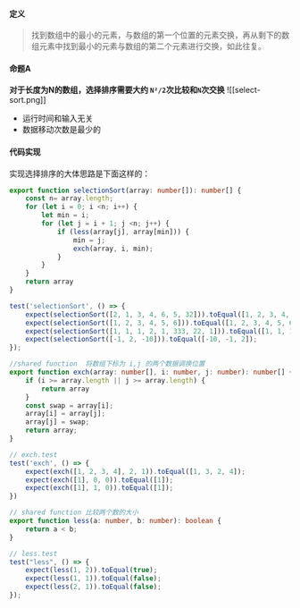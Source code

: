 #### 定义

> 找到数组中的最小的元素，与数组的第一个位置的元素交换，再从剩下的数组元素中找到最小的元素与数组的第二个元素进行交换，如此往复。 

#### 命题A
**对于长度为N的数组，选择排序需要大约 `N²/2`次比较和`N`次交换**
![[select-sort.png]]

- 运行时间和输入无关
- 数据移动次数是最少的

#### 代码实现

实现选择排序的大体思路是下面这样的：

```typescript
export function selectionSort(array: number[]): number[] {
    const n= array.length;
    for (let i = 0; i <n; i++) {
        let min = i; 
        for (let j = i + 1; j <n; j++) { 
            if (less(array[j], array[min])) {
                min = j;
                exch(array, i, min);
            }
        }
    }
    return array
}
```

```typescript
test('selectionSort', () => {
    expect(selectionSort([2, 1, 3, 4, 6, 5, 32])).toEqual([1, 2, 3, 4, 5, 6, 32]);
    expect(selectionSort([1, 2, 3, 4, 5, 6])).toEqual([1, 2, 3, 4, 5, 6]);
    expect(selectionSort([1, 1, 1, 2, 1, 333, 22, 1])).toEqual([1, 1, 1, 1, 1, 2, 22, 333]);
    expect(selectionSort([-1, 2, -10])).toEqual([-10, -1, 2]);
});
```

```typescript
//shared function  将数组下标为 i,j 的两个数据调换位置
export function exch(array: number[], i: number, j: number): number[] {
    if (i >= array.length || j >= array.length) {
        return array
    }
    const swap = array[i];
    array[i] = array[j];
    array[j] = swap;
    return array;
}
```

```typescript
// exch.test
test('exch', () => {
    expect(exch([1, 2, 3, 4], 2, 1)).toEqual([1, 3, 2, 4]);
    expect(exch([1], 0, 0)).toEqual([1]);
    expect(exch([1], 1, 0)).toEqual([1]);
})
```

```typescript
// shared function 比较两个数的大小
export function less(a: number, b: number): boolean {
    return a < b;
}
```

```typescript
// less.test
test("less", () => {
    expect(less(1, 2)).toEqual(true);
    expect(less(1, 1)).toEqual(false);
    expect(less(2, 1)).toEqual(false);
});
```